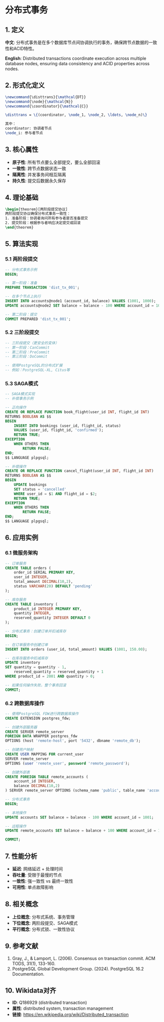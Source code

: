 # 分布式事务

## 1. 定义

**中文**: 分布式事务是在多个数据库节点间协调执行的事务，确保跨节点数据的一致性和ACID特性。

**English**: Distributed transactions coordinate execution across multiple database nodes, ensuring data consistency and ACID properties across nodes.

## 2. 形式化定义

```latex
\newcommand{\disttrans}{\mathcal{DT}}
\newcommand{\node}{\mathcal{N}}
\newcommand{\coordinator}{\mathcal{C}}

\disttrans = \{(coordinator, \node_1, \node_2, \ldots, \node_n)\}

其中：
coordinator: 协调者节点
\node_i: 参与者节点
```

## 3. 核心属性

- **原子性**: 所有节点要么全部提交，要么全部回滚
- **一致性**: 跨节点数据状态一致
- **隔离性**: 并发事务间相互隔离
- **持久性**: 提交后数据永久保存

## 4. 理论基础

```latex
\begin{theorem}[两阶段提交协议]
两阶段提交协议确保分布式事务一致性：
1. 准备阶段：协调者询问所有参与者是否准备提交
2. 提交阶段：根据参与者响应决定提交或回滚
\end{theorem}
```

## 5. 算法实现

### 5.1 两阶段提交

```sql
-- 分布式事务示例
BEGIN;

-- 第一阶段：准备
PREPARE TRANSACTION 'dist_tx_001';

-- 在多个节点上执行
INSERT INTO accounts@node1 (account_id, balance) VALUES (1001, 1000);
UPDATE accounts@node2 SET balance = balance - 100 WHERE account_id = 1002;

-- 第二阶段：提交
COMMIT PREPARED 'dist_tx_001';
```

### 5.2 三阶段提交

```sql
-- 三阶段提交（更安全的变体）
-- 第一阶段：CanCommit
-- 第二阶段：PreCommit  
-- 第三阶段：DoCommit

-- 使用PostgreSQL的分布式扩展
-- 例如：PostgreSQL-XL, Citus等
```

### 5.3 SAGA模式

```sql
-- SAGA模式实现
-- 补偿事务示例

-- 正向操作
CREATE OR REPLACE FUNCTION book_flight(user_id INT, flight_id INT)
RETURNS BOOLEAN AS $$
BEGIN
    INSERT INTO bookings (user_id, flight_id, status) 
    VALUES (user_id, flight_id, 'confirmed');
    RETURN TRUE;
EXCEPTION
    WHEN OTHERS THEN
        RETURN FALSE;
END;
$$ LANGUAGE plpgsql;

-- 补偿操作
CREATE OR REPLACE FUNCTION cancel_flight(user_id INT, flight_id INT)
RETURNS BOOLEAN AS $$
BEGIN
    UPDATE bookings 
    SET status = 'cancelled' 
    WHERE user_id = $1 AND flight_id = $2;
    RETURN TRUE;
EXCEPTION
    WHEN OTHERS THEN
        RETURN FALSE;
END;
$$ LANGUAGE plpgsql;
```

## 6. 应用实例

### 6.1 微服务架构

```sql
-- 订单服务
CREATE TABLE orders (
    order_id SERIAL PRIMARY KEY,
    user_id INTEGER,
    total_amount DECIMAL(10,2),
    status VARCHAR(20) DEFAULT 'pending'
);

-- 库存服务
CREATE TABLE inventory (
    product_id INTEGER PRIMARY KEY,
    quantity INTEGER,
    reserved_quantity INTEGER DEFAULT 0
);

-- 分布式事务：创建订单并扣减库存
BEGIN;

-- 在订单服务中创建订单
INSERT INTO orders (user_id, total_amount) VALUES (1001, 150.00);

-- 在库存服务中扣减库存
UPDATE inventory 
SET quantity = quantity - 1, 
    reserved_quantity = reserved_quantity + 1
WHERE product_id = 2001 AND quantity > 0;

-- 如果任何操作失败，整个事务回滚
COMMIT;
```

### 6.2 跨数据库操作

```sql
-- 使用PostgreSQL FDW进行跨数据库操作
CREATE EXTENSION postgres_fdw;

-- 创建外部服务器
CREATE SERVER remote_server
FOREIGN DATA WRAPPER postgres_fdw
OPTIONS (host 'remote-host', port '5432', dbname 'remote_db');

-- 创建用户映射
CREATE USER MAPPING FOR current_user
SERVER remote_server
OPTIONS (user 'remote_user', password 'remote_password');

-- 创建外部表
CREATE FOREIGN TABLE remote_accounts (
    account_id INTEGER,
    balance DECIMAL(10,2)
) SERVER remote_server OPTIONS (schema_name 'public', table_name 'accounts');

-- 分布式事务
BEGIN;

-- 本地操作
UPDATE accounts SET balance = balance - 100 WHERE account_id = 1001;

-- 远程操作
UPDATE remote_accounts SET balance = balance + 100 WHERE account_id = 1002;

COMMIT;
```

## 7. 性能分析

- **延迟**: 网络延迟 + 处理时间
- **吞吐量**: 受限于最慢的节点
- **一致性**: 强一致性 vs 最终一致性
- **可用性**: 单点故障影响

## 8. 相关概念

- **上位概念**: 分布式系统、事务管理
- **下位概念**: 两阶段提交、SAGA模式
- **平行概念**: 分布式锁、一致性协议

## 9. 参考文献

1. Gray, J., & Lamport, L. (2006). Consensus on transaction commit. ACM TODS, 31(1), 133-160.
2. PostgreSQL Global Development Group. (2024). PostgreSQL 16.2 Documentation.

## 10. Wikidata对齐

- **ID**: Q186929 (distributed transaction)
- **属性**: distributed system, transaction management
- **链接**: <https://en.wikipedia.org/wiki/Distributed_transaction>
